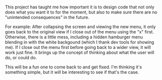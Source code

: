 This project has taught me how important it is to design code that not only does what you want it to for the moment, but also to make sure there are no "unintended consequences" in the future.  

For example: After collapsing the screen and viewing the new menu, it only goes back to the original view if I close out of the menu using the "x" first. Otherwise, there is a little mess, including a hidden hamburger menu blending in with the white backgound (which I thank dev tools for showing me).  If I close out the menu first before going back to a wider view, it will work just fine.  It brings up the concept of thinking about what the user will do, or could do.  

This will be a fun one to come back to and get fixed.  I'm thinking it's something simple, but it will be interesting to see if that's the case.  
